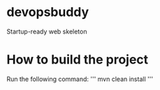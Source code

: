 # devopsbuddy
Startup-ready web skeleton

# How to build the project
Run the following command:
'''
mvn clean install
'''